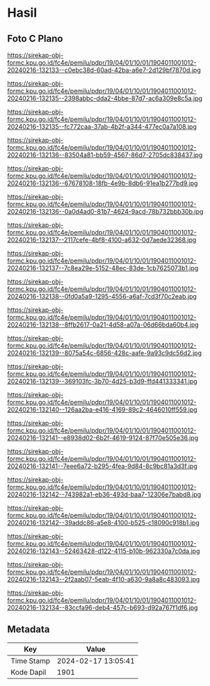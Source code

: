 # Hasil

## Foto C Plano

https://sirekap-obj-formc.kpu.go.id/fc4e/pemilu/pdpr/19/04/01/10/01/1904011001012-20240216-132133--c0ebc38d-60ad-42ba-a6e7-2d129bf7870d.jpg

https://sirekap-obj-formc.kpu.go.id/fc4e/pemilu/pdpr/19/04/01/10/01/1904011001012-20240216-132135--2398abbc-dda2-4bbe-87d7-ac6a309e8c5a.jpg

https://sirekap-obj-formc.kpu.go.id/fc4e/pemilu/pdpr/19/04/01/10/01/1904011001012-20240216-132135--fc772caa-37ab-4b2f-a344-477ec0a7a108.jpg

https://sirekap-obj-formc.kpu.go.id/fc4e/pemilu/pdpr/19/04/01/10/01/1904011001012-20240216-132136--83504a81-bb59-4567-86d7-2705dc838437.jpg

https://sirekap-obj-formc.kpu.go.id/fc4e/pemilu/pdpr/19/04/01/10/01/1904011001012-20240216-132136--67678108-18fb-4e9b-8db6-91ea1b277bd9.jpg

https://sirekap-obj-formc.kpu.go.id/fc4e/pemilu/pdpr/19/04/01/10/01/1904011001012-20240216-132136--0a0d4ad0-81b7-4624-9acd-78b732bbb30b.jpg

https://sirekap-obj-formc.kpu.go.id/fc4e/pemilu/pdpr/19/04/01/10/01/1904011001012-20240216-132137--2117cefe-4bf8-4100-a632-0d7aede32368.jpg

https://sirekap-obj-formc.kpu.go.id/fc4e/pemilu/pdpr/19/04/01/10/01/1904011001012-20240216-132137--7c8ea29e-5152-48ec-83de-1cb7625073b1.jpg

https://sirekap-obj-formc.kpu.go.id/fc4e/pemilu/pdpr/19/04/01/10/01/1904011001012-20240216-132138--0fd0a5a9-1295-4556-a6af-7cd3f70c2eab.jpg

https://sirekap-obj-formc.kpu.go.id/fc4e/pemilu/pdpr/19/04/01/10/01/1904011001012-20240216-132138--8ffb2617-0a21-4d58-a07a-06d66bda60b4.jpg

https://sirekap-obj-formc.kpu.go.id/fc4e/pemilu/pdpr/19/04/01/10/01/1904011001012-20240216-132139--8075a54c-6856-428c-aafe-9a93c9dc56d2.jpg

https://sirekap-obj-formc.kpu.go.id/fc4e/pemilu/pdpr/19/04/01/10/01/1904011001012-20240216-132139--369103fc-3b70-4d25-b3d9-ffd441333341.jpg

https://sirekap-obj-formc.kpu.go.id/fc4e/pemilu/pdpr/19/04/01/10/01/1904011001012-20240216-132140--126aa2ba-e416-4169-89c2-4646010ff559.jpg

https://sirekap-obj-formc.kpu.go.id/fc4e/pemilu/pdpr/19/04/01/10/01/1904011001012-20240216-132141--e8938d02-6b2f-4619-9124-87f70e505e36.jpg

https://sirekap-obj-formc.kpu.go.id/fc4e/pemilu/pdpr/19/04/01/10/01/1904011001012-20240216-132141--7eee6a72-b295-4fea-9d84-8c9bc81a3d3f.jpg

https://sirekap-obj-formc.kpu.go.id/fc4e/pemilu/pdpr/19/04/01/10/01/1904011001012-20240216-132142--743982a1-eb36-493d-baa7-12306e7babd8.jpg

https://sirekap-obj-formc.kpu.go.id/fc4e/pemilu/pdpr/19/04/01/10/01/1904011001012-20240216-132142--39addc86-a5e8-4100-b525-c18090c918b1.jpg

https://sirekap-obj-formc.kpu.go.id/fc4e/pemilu/pdpr/19/04/01/10/01/1904011001012-20240216-132143--52463428-d122-4115-b10b-962330a7c0da.jpg

https://sirekap-obj-formc.kpu.go.id/fc4e/pemilu/pdpr/19/04/01/10/01/1904011001012-20240216-132143--2f2aab07-5eab-4f10-a630-9a8a8c483093.jpg

https://sirekap-obj-formc.kpu.go.id/fc4e/pemilu/pdpr/19/04/01/10/01/1904011001012-20240216-132134--83ccfa96-deb4-457c-b693-d92a767f1df6.jpg


## Metadata

| Key        | Value               |
| ---------- | ------------------- |
| Time Stamp | 2024-02-17 13:05:41 |
| Kode Dapil | 1901                |



